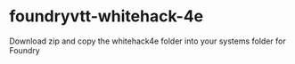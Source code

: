 # foundryvtt-whitehack-4e
Download zip and copy the whitehack4e folder into your systems folder for Foundry
